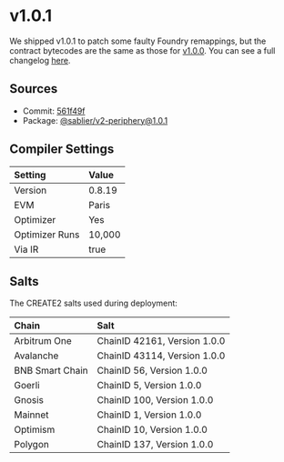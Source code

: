 # v1.0.1

We shipped v1.0.1 to patch some faulty Foundry remappings, but the contract bytecodes are the same as those for
[v1.0.0](../v1.0.0). You can see a full changelog
[here](https://github.com/sablier-labs/v2-periphery/releases/tag/v1.0.1).

## Sources

- Commit: [561f49f](https://github.com/sablier-labs/v2-periphery/commit/561f49f77dc855cb4c3a7a449a43613e8f71d655)
- Package: [@sablier/v2-periphery@1.0.1](https://npmjs.com/package/@sablier/v2-periphery)

## Compiler Settings

| Setting        | Value  |
| :------------- | :----- |
| Version        | 0.8.19 |
| EVM            | Paris  |
| Optimizer      | Yes    |
| Optimizer Runs | 10,000 |
| Via IR         | true   |

## Salts

The CREATE2 salts used during deployment:

| Chain           | Salt                         |
| :-------------- | :--------------------------- |
| Arbitrum One    | ChainID 42161, Version 1.0.0 |
| Avalanche       | ChainID 43114, Version 1.0.0 |
| BNB Smart Chain | ChainID 56, Version 1.0.0    |
| Goerli          | ChainID 5, Version 1.0.0     |
| Gnosis          | ChainID 100, Version 1.0.0   |
| Mainnet         | ChainID 1, Version 1.0.0     |
| Optimism        | ChainID 10, Version 1.0.0    |
| Polygon         | ChainID 137, Version 1.0.0   |
